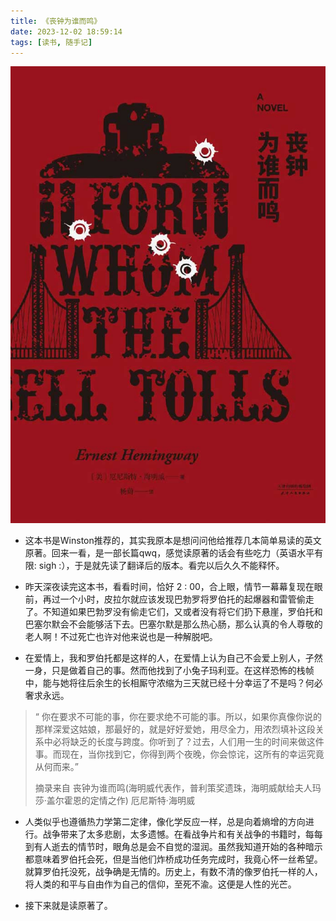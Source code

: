 ```yaml
---
title: 《丧钟为谁而鸣》
date: 2023-12-02 18:59:14
tags: [读书, 随手记]
---
```


![丧钟为谁而鸣](/images/bookszwsrm.jpg)

* 这本书是Winston推荐的，其实我原本是想问问他给推荐几本简单易读的英文原著。回来一看，是一部长篇qwq，感觉读原著的话会有些吃力（英语水平有限: sigh :），于是就先读了翻译后的版本。看完以后久久不能释怀。

* 昨天深夜读完这本书，看看时间，恰好 2 : 00，合上眼，情节一幕幕复现在眼前，再过一个小时，皮拉尔就应该发现巴勃罗将罗伯托的起爆器和雷管偷走了。不知道如果巴勃罗没有偷走它们，又或者没有将它们扔下悬崖，罗伯托和巴塞尔默会不会能够活下去。巴塞尔默是那么热心肠，那么认真的令人尊敬的老人啊！不过死亡也许对他来说也是一种解脱吧。

* 在爱情上，我和罗伯托都是这样的人，在爱情上认为自己不会爱上别人，孑然一身，只是做着自己的事。然而他找到了小兔子玛利亚。在这样恐怖的栈帧中，能与她将往后余生的长相厮守浓缩为三天就已经十分幸运了不是吗？何必奢求永远。

> “  你在要求不可能的事，你在要求绝不可能的事。所以，如果你真像你说的那样深爱这姑娘，那最好的，就是好好爱她，用尽全力，用浓烈填补这段关系中必将缺乏的长度与跨度。你听到了？过去，人们用一生的时间来做这件事。而现在，当你找到它，你得到两个夜晚，你会惊诧，这所有的幸运究竟从何而来。”
>
> 摘录来自
> 丧钟为谁而鸣(海明威代表作，普利策奖遗珠，海明威献给夫人玛莎·盖尔霍恩的定情之作)
> 厄尼斯特·海明威

* 人类似乎也遵循热力学第二定律，像化学反应一样，总是向着熵增的方向进行。战争带来了太多悲剧，太多遗憾。在看战争片和有关战争的书籍时，每每到有人逝去的情节时，眼角总是会不自觉的湿润。虽然我知道开始的各种暗示都意味着罗伯托会死，但是当他们炸桥成功任务完成时，我竟心怀一丝希望。就算罗伯托没死，战争确是无情的。历史上，有数不清的像罗伯托一样的人，将人类的和平与自由作为自己的信仰，至死不渝。这便是人性的光芒。

* 接下来就是读原著了。
